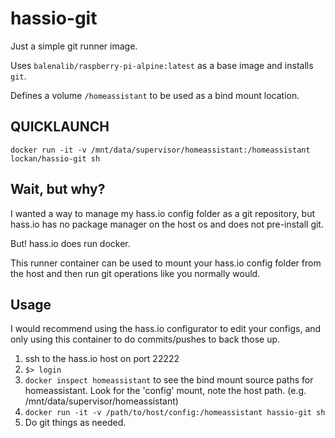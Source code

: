 # hassio-git

Just a simple git runner image.

Uses `balenalib/raspberry-pi-alpine:latest` as a base image and installs `git`.

Defines a volume `/homeassistant` to be used as a bind mount location.

## QUICKLAUNCH

`docker run -it -v /mnt/data/supervisor/homeassistant:/homeassistant lockan/hassio-git sh`

## Wait, but why?

I wanted a way to manage my hass.io config folder as a git repository, but hass.io has no package manager on the host os and does not pre-install git.

But! hass.io does run docker.

This runner container can be used to mount your hass.io config folder from the host and then run git operations like you normally would.

## Usage

I would recommend using the hass.io configurator to edit your configs, and only using this container to do commits/pushes to back those up.

1. ssh to the hass.io host on port 22222
1. `$> login`
1. `docker inspect homeassistant` to see the bind mount source paths for homeassistant. Look for the 'config' mount, note the host path. (e.g. /mnt/data/supervisor/homeassistant)
1. `docker run -it -v /path/to/host/config:/homeassistant hassio-git sh`
1. Do git things as needed.
